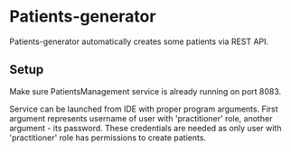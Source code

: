 # Patients-generator
Patients-generator automatically creates some patients via REST API.

## Setup

Make sure PatientsManagement service is already running on port 8083.

Service can be launched from IDE with proper program arguments. First argument represents 
username of user with 'practitioner' role, another argument - its password. These credentials 
are needed as only user with 'practitioner' role has permissions to create patients.
